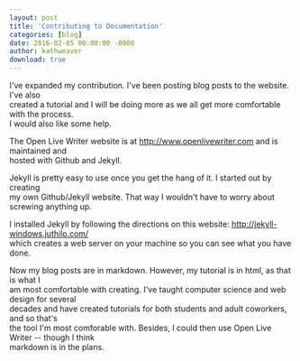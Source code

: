 ```yaml
---  
layout: post  
title: 'Contributing to Documentation'  
categories: [blog]  
date: 2016-02-05 00:00:00 -0800  
author: kathweaver  
download: true  
---
```

I've expanded my contribution.  I've been posting blog posts to the website. I've also  
created a tutorial and I will be doing more as we all get more comfortable with the process.  
I would also like some help.  
  
The Open Live Writer website is at http://www.openlivewriter.com and is maintained and   
hosted with Github and Jekyll.  

Jekyll is pretty easy to use once you get the hang of it.  I started out by creating  
my own Github/Jekyll website.  That way I wouldn't have to worry about screwing anything up.  

I installed Jekyll by following the directions on this website:  http://jekyll-windows.juthilo.com/  
which creates a web server on your machine so you can see what you have done.  

Now my blog posts are in markdown.  However, my tutorial is in html, as that is what I   
am most comfortable with creating.  I've taught computer science and web design for several   
decades and have created tutorials for both students and adult coworkers, and so that's   
the tool I'm most comforable with.  Besides, I could then use Open Live Writer -- though I think  
markdown is in the plans.  
 
 
